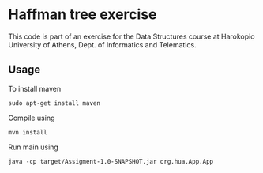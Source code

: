 # Haffman tree exercise

This code is part of an exercise for the Data Structures course at Harokopio
University of Athens, Dept. of Informatics and Telematics.

## Usage

To install maven 

```
sudo apt-get install maven
```

Compile using 

```
mvn install
```

Run main using 

```
java -cp target/Assigment-1.0-SNAPSHOT.jar org.hua.App.App
```
